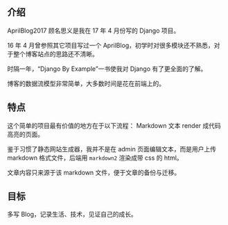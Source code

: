 ## 介绍

AprilBlog2017 顾名思义是我在 17 年 4 月份写的 Django 项目。

16 年 4 月曾参照其它项目写过一个 AprilBlog，初学时对很多模块还不熟悉，对于整个博客站点的思路还不清晰。

时隔一年，“Django By Example”一书使我对 Django 有了更全面的了解。

博客的数据流模型非常简单，大多数时间是花在前端上的。



## 特点

这个简单的项目最有价值的地方在于以下流程： Markdown 文本 render 成代码高亮的页面。

鉴于习惯了静态网站生成器，我并不是在 admin 页面编辑文本，而是用户上传 markdown 格式文件，后端用 `markdown2` 渲染成带 css 的 html。

文章内容只来源于该 markdown 文件，便于文章的备份与迁移。

## 目标

多写 Blog，记录生活、技术，见证自己的成长。
